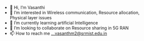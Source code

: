 - 👋 Hi, I’m Vasanthi
- 👀 I’m interested in Wireless communication, Resource allocation, Physical layer issues
- 🌱 I’m currently learning artificial Intelligence
- 💞️ I’m looking to collaborate on Resource sharing in 5G RAN
- 📫 How to reach me ...vasanthm2@srmist.edu.in

<!---
vasanthm2/vasanthm2 is a ✨ special ✨ repository because its `README.md` (this file) appears on your GitHub profile.
You can click the Preview link to take a look at your changes.
--->
